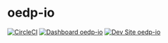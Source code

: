 # oedp-io

[![CircleCI](https://circleci.com/gh/click2tman/oedp-io.svg?style=shield)](https://circleci.com/gh/click2tman/oedp-io)
[![Dashboard oedp-io](https://img.shields.io/badge/dashboard-oedp_io-yellow.svg)](https://dashboard.pantheon.io/sites/9c49e5f2-0a62-4179-b963-1dc29d53f1f0#dev/code)
[![Dev Site oedp-io](https://img.shields.io/badge/site-oedp_io-blue.svg)](http://dev-oedp-io.pantheonsite.io/)